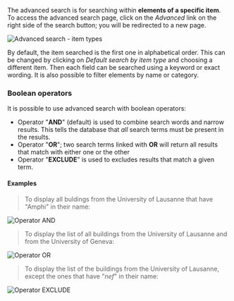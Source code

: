 The advanced search is for searching within **elements of a specific item**. To access the advanced search page, click on the *Advanced* link on the right side of the search button; you will be redirected to a new page. 

![Advanced search - item types](assets/search/g-search1.png)

By default, the item searched is the first one in alphabetical order. This can be changed by clicking on *Default search by item type* and choosing a different item. Then each field can be searched using a keyword or exact wording. It is also possible to filter elements by name or category. 

### Boolean operators
It is possible to use advanced search with boolean operators: 
 
- Operator "**AND**" (default) is used to combine search words and narrow results. This tells the database that *all* search terms must be present in the results. 
- Operator "**OR**"; two search terms linked with **OR** will return all results that match with either one or the other
- Operator "**EXCLUDE**" is used to excludes results that match a given term.  

#### Examples  
> To display all buldings from the University of Lausanne that have "Amphi" in their name:

![Operator AND](assets/search/g-search_and.png)

> To display the list of all buildings from the University of Lausanne and from the University of Geneva:

![Operator OR](assets/search/g-search_or.png)

> To display the list of the buildings from the University of Lausanne, except the ones that have "*nef*" in their name:

![Operator EXCLUDE](assets/search/g-search_exclude.png)